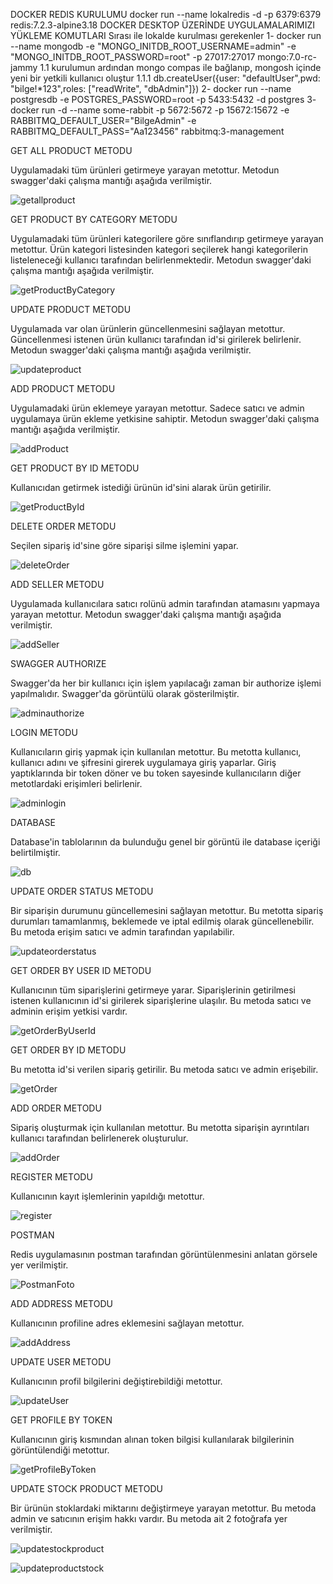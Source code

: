 DOCKER REDIS KURULUMU
    docker run --name lokalredis -d -p 6379:6379 redis:7.2.3-alpine3.18
DOCKER DESKTOP ÜZERİNDE UYGULAMALARIMIZI YÜKLEME KOMUTLARI
    Sırası ile lokalde kurulması gerekenler
    1- docker run --name mongodb -e "MONGO_INITDB_ROOT_USERNAME=admin" -e "MONGO_INITDB_ROOT_PASSWORD=root" -p 27017:27017 mongo:7.0-rc-jammy
    1.1 kurulumun ardından mongo compas ile bağlanıp, mongosh içinde yeni bir yetkili kullanıcı oluştur
    1.1.1 db.createUser({user: "defaultUser",pwd: "bilge!*123",roles: ["readWrite", "dbAdmin"]})
    2- docker run --name postgresdb -e POSTGRES_PASSWORD=root -p 5433:5432 -d postgres
    3- docker run -d --name some-rabbit -p 5672:5672 -p 15672:15672 -e RABBITMQ_DEFAULT_USER="BilgeAdmin" -e RABBITMQ_DEFAULT_PASS="Aa123456" rabbitmq:3-management

GET ALL PRODUCT METODU

Uygulamadaki tüm ürünleri getirmeye yarayan metottur. Metodun swagger'daki çalışma mantığı aşağıda verilmiştir.


![getallproduct](https://github.com/user-attachments/assets/6c371d11-6566-44b5-beb2-6f7997456850)

GET PRODUCT BY CATEGORY METODU

Uygulamadaki tüm ürünleri kategorilere göre sınıflandırıp getirmeye yarayan metottur. Ürün kategori listesinden kategori seçilerek hangi kategorilerin listeleneceği kullanıcı tarafından belirlenmektedir. Metodun swagger'daki çalışma mantığı aşağıda verilmiştir.


![getProductByCategory](https://github.com/user-attachments/assets/3c71cbb7-a32a-4ad8-8f36-4cfb5814e3c2)

UPDATE PRODUCT METODU

Uygulamada var olan ürünlerin güncellenmesini sağlayan metottur. Güncellenmesi istenen ürün kullanıcı tarafından id'si girilerek belirlenir. Metodun swagger'daki çalışma mantığı aşağıda verilmiştir.


![updateproduct](https://github.com/user-attachments/assets/ca800b8c-d406-44b6-9100-7fa7c2c771d5)

ADD PRODUCT METODU

Uygulamadaki ürün eklemeye yarayan metottur. Sadece satıcı ve admin uygulamaya ürün ekleme yetkisine sahiptir. Metodun swagger'daki çalışma mantığı aşağıda verilmiştir.


![addProduct](https://github.com/user-attachments/assets/2f22c2e2-bf7f-4147-9950-cca37b422f9a)

GET PRODUCT BY ID METODU

Kullanıcıdan getirmek istediği ürünün id'sini alarak ürün getirilir.


![getProductById](https://github.com/user-attachments/assets/41308b37-f135-4ab1-a636-31e6e5a4d2a7)

DELETE ORDER METODU

Seçilen sipariş id'sine göre siparişi silme işlemini yapar.


![deleteOrder](https://github.com/user-attachments/assets/fe835caf-6f5f-4998-8e99-27b6a63211af)

ADD SELLER METODU

Uygulamada kullanıcılara satıcı rolünü admin tarafından atamasını yapmaya yarayan metottur. Metodun swagger'daki çalışma mantığı aşağıda verilmiştir.


![addSeller](https://github.com/user-attachments/assets/926a42c5-89bb-4ee0-8d7d-95d102385355)

SWAGGER AUTHORIZE

Swagger'da her bir kullanıcı için işlem yapılacağı zaman bir authorize işlemi yapılmalıdır. Swagger'da görüntülü olarak gösterilmiştir.


![adminauthorize](https://github.com/user-attachments/assets/46e58e1c-e53a-4459-8180-d433816af824)

LOGIN METODU

Kullanıcıların giriş yapmak için kullanılan metottur. Bu metotta kullanıcı, kullanıcı adını ve şifresini girerek uygulamaya giriş yaparlar. Giriş yaptıklarında bir token döner ve bu token sayesinde kullanıcıların diğer metotlardaki erişimleri belirlenir.


![adminlogin](https://github.com/user-attachments/assets/6d2b33ff-4986-4285-96c2-7247f3921290)

DATABASE

Database'in tablolarının da bulunduğu genel bir görüntü ile database içeriği belirtilmiştir.


![db](https://github.com/user-attachments/assets/feb82b27-de00-4ad0-9090-ca7c88f685f8)

UPDATE ORDER STATUS METODU

Bir siparişin durumunu güncellemesini sağlayan metottur. Bu metotta sipariş durumları tamamlanmış, beklemede ve iptal edilmiş olarak güncellenebilir. Bu metoda erişim satıcı ve admin tarafından yapılabilir.


![updateorderstatus](https://github.com/user-attachments/assets/49bcd462-b679-4708-91fa-fb8ec7ad9c55)

GET ORDER BY USER ID METODU

Kullanıcının tüm siparişlerini getirmeye yarar. Siparişlerinin getirilmesi istenen kullanıcının id'si girilerek siparişlerine ulaşılır. Bu metoda satıcı ve adminin erişim yetkisi vardır.


![getOrderByUserId](https://github.com/user-attachments/assets/a525784f-ecde-45b6-9acd-3f8c4d964ddc)

GET ORDER BY ID METODU

Bu metotta id'si verilen sipariş getirilir. Bu metoda satıcı ve admin erişebilir.


![getOrder](https://github.com/user-attachments/assets/0b426f22-63b1-4dc7-8783-68f28fc85608)

ADD ORDER METODU

Sipariş oluşturmak için kullanılan metottur. Bu metotta siparişin ayrıntıları kullanıcı tarafından belirlenerek oluşturulur.


![addOrder](https://github.com/user-attachments/assets/96b24e4c-9f7f-4e9b-9a2e-cbe1a1e06060)

REGISTER METODU

Kullanıcının kayıt işlemlerinin yapıldığı metottur.


![register](https://github.com/user-attachments/assets/4749f241-2ae5-405a-b75a-5870651d8344)

POSTMAN

Redis uygulamasının postman tarafından görüntülenmesini anlatan görsele yer verilmiştir.


![PostmanFoto](https://github.com/user-attachments/assets/b8f4ee18-e398-48ea-baea-700fae5561ef)

ADD ADDRESS METODU

Kullanıcının profiline adres eklemesini sağlayan metottur.


![addAddress](https://github.com/user-attachments/assets/696ba68d-088e-4dfe-ba37-b8bcca911fa1)

UPDATE USER METODU

Kullanıcının profil bilgilerini değiştirebildiği metottur.


![updateUser](https://github.com/user-attachments/assets/38da2118-23da-46cf-8b18-828c1404aefc)

GET PROFILE BY TOKEN

Kullanıcının giriş kısmından alınan token bilgisi kullanılarak bilgilerinin görüntülendiği metottur.


![getProfileByToken](https://github.com/user-attachments/assets/a114f0d8-160a-47c6-8ec7-0907accdc72e)

UPDATE STOCK PRODUCT METODU

Bir ürünün stoklardaki miktarını değiştirmeye yarayan metottur. Bu metoda admin ve satıcının erişim hakkı vardır. Bu metoda ait 2 fotoğrafa yer verilmiştir.


![updatestockproduct](https://github.com/user-attachments/assets/5c8ed432-f3f8-4b1a-a026-91b8b0f5bf59)

![updateproductstock](https://github.com/user-attachments/assets/81177998-a11b-4b70-8707-3c90af0008c2)

